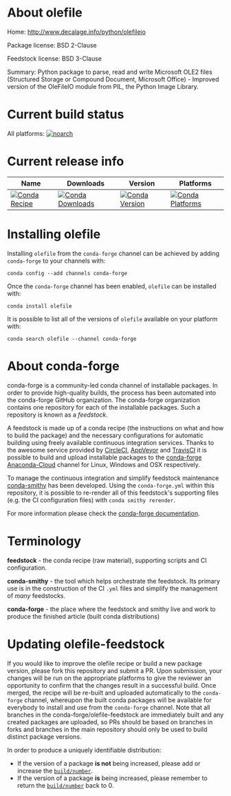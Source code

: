 About olefile
=============

Home: http://www.decalage.info/python/olefileio

Package license: BSD 2-Clause

Feedstock license: BSD 3-Clause

Summary: Python package to parse, read and write Microsoft OLE2 files (Structured Storage or Compound Document, Microsoft Office) - Improved version of the OleFileIO module from PIL, the Python Image Library.




Current build status
====================

All platforms:
[![noarch](https://img.shields.io/circleci/project/github/conda-forge/olefile-feedstock/master.svg?label=noarch)](https://circleci.com/gh/conda-forge/olefile-feedstock)

Current release info
====================

| Name | Downloads | Version | Platforms |
| --- | --- | --- | --- |
| [![Conda Recipe](https://img.shields.io/badge/recipe-olefile-green.svg)](https://anaconda.org/conda-forge/olefile) | [![Conda Downloads](https://img.shields.io/conda/dn/conda-forge/olefile.svg)](https://anaconda.org/conda-forge/olefile) | [![Conda Version](https://img.shields.io/conda/vn/conda-forge/olefile.svg)](https://anaconda.org/conda-forge/olefile) | [![Conda Platforms](https://img.shields.io/conda/pn/conda-forge/olefile.svg)](https://anaconda.org/conda-forge/olefile) |

Installing olefile
==================

Installing `olefile` from the `conda-forge` channel can be achieved by adding `conda-forge` to your channels with:

```
conda config --add channels conda-forge
```

Once the `conda-forge` channel has been enabled, `olefile` can be installed with:

```
conda install olefile
```

It is possible to list all of the versions of `olefile` available on your platform with:

```
conda search olefile --channel conda-forge
```


About conda-forge
=================

conda-forge is a community-led conda channel of installable packages.
In order to provide high-quality builds, the process has been automated into the
conda-forge GitHub organization. The conda-forge organization contains one repository
for each of the installable packages. Such a repository is known as a *feedstock*.

A feedstock is made up of a conda recipe (the instructions on what and how to build
the package) and the necessary configurations for automatic building using freely
available continuous integration services. Thanks to the awesome service provided by
[CircleCI](https://circleci.com/), [AppVeyor](https://www.appveyor.com/)
and [TravisCI](https://travis-ci.org/) it is possible to build and upload installable
packages to the [conda-forge](https://anaconda.org/conda-forge)
[Anaconda-Cloud](https://anaconda.org/) channel for Linux, Windows and OSX respectively.

To manage the continuous integration and simplify feedstock maintenance
[conda-smithy](https://github.com/conda-forge/conda-smithy) has been developed.
Using the ``conda-forge.yml`` within this repository, it is possible to re-render all of
this feedstock's supporting files (e.g. the CI configuration files) with ``conda smithy rerender``.

For more information please check the [conda-forge documentation](https://conda-forge.org/docs/).

Terminology
===========

**feedstock** - the conda recipe (raw material), supporting scripts and CI configuration.

**conda-smithy** - the tool which helps orchestrate the feedstock.
                   Its primary use is in the construction of the CI ``.yml`` files
                   and simplify the management of *many* feedstocks.

**conda-forge** - the place where the feedstock and smithy live and work to
                  produce the finished article (built conda distributions)


Updating olefile-feedstock
==========================

If you would like to improve the olefile recipe or build a new
package version, please fork this repository and submit a PR. Upon submission,
your changes will be run on the appropriate platforms to give the reviewer an
opportunity to confirm that the changes result in a successful build. Once
merged, the recipe will be re-built and uploaded automatically to the
`conda-forge` channel, whereupon the built conda packages will be available for
everybody to install and use from the `conda-forge` channel.
Note that all branches in the conda-forge/olefile-feedstock are
immediately built and any created packages are uploaded, so PRs should be based
on branches in forks and branches in the main repository should only be used to
build distinct package versions.

In order to produce a uniquely identifiable distribution:
 * If the version of a package **is not** being increased, please add or increase
   the [``build/number``](https://conda.io/docs/user-guide/tasks/build-packages/define-metadata.html#build-number-and-string).
 * If the version of a package **is** being increased, please remember to return
   the [``build/number``](https://conda.io/docs/user-guide/tasks/build-packages/define-metadata.html#build-number-and-string)
   back to 0.
